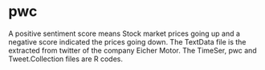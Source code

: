 # pwc 
A positive sentiment score means Stock market prices going up and a negative score indicated the prices going down.
The TextData file is the extracted from twitter of the company Eicher Motor.
The TimeSer, pwc and Tweet.Collection files are R codes.
